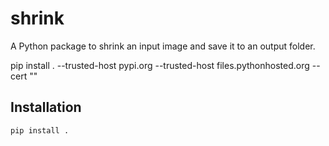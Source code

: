 # shrink

A Python package to shrink an input image and save it to an output folder.

pip install . --trusted-host pypi.org --trusted-host files.pythonhosted.org --cert ""

## Installation

```bash
pip install .
```
